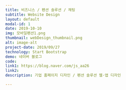 ```yaml
---
title: 비즈니스 / 펜션 솔루션 / 채팅
subtitle: Website Design
layout: default
modal-id: 1
date: 2019-10-10
img: 모바일펜션1.png
thumbnail: webDesign_thumbnail.png
alt: image-alt
project-date: 2019/09/27
technology: Start Bootstrap
demo: 네이버 블로그
code: 
link1: https://blog.naver.com/js_aa26
link2: 
description: 기업 홈페이지 디자인 / 펜션 솔루션 웹·앱 디자인

---
```

